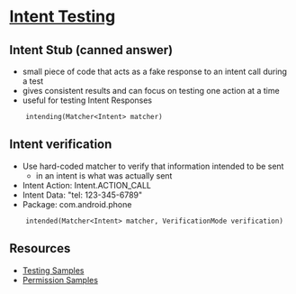 # [Intent Testing](https://developer.android.com/reference/androidx/test/espresso/intent/rule/IntentsTestRule)

## Intent Stub (canned answer)
- small piece of code that acts as a fake response to an intent call during a test
- gives consistent results and can focus on testing one action at a time
- useful for testing Intent Responses
```
    intending(Matcher<Intent> matcher)
```

## Intent verification
- Use hard-coded matcher to verify that information intended to be sent
  - in an intent is what was actually sent
- Intent Action: Intent.ACTION_CALL
- Intent Data: "tel: 123-345-6789"
- Package: com.android.phone
```
    intended(Matcher<Intent> matcher, VerificationMode verification)
```

## Resources

- [Testing Samples](https://github.com/android/testing-samples)
- [Permission Samples](https://github.com/android/permissions-samples)


